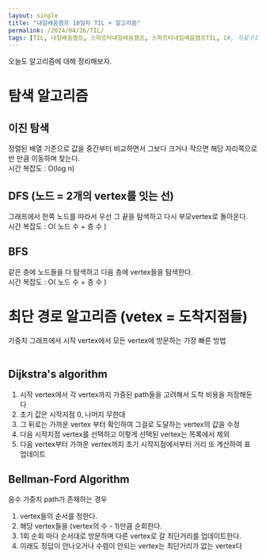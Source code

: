 ```yaml
---
layout: single
title: "내일배움캠프 10일차 TIL + 알고리즘"
permalink: /2024/04/26/TIL/
tags: [TIL, 내일배움캠프, 스파르타내일배움캠프, 스파르타내일배움캠프TIL, C#, 자료구조, 알고리즘]
---
```


오늘도 알고리즘에 대해 정리해보자.<br>
# 탐색 알고리즘
## 이진 탐색
정렬된 배열 기준으로 값을 중간부터 비교하면서 그보다 크거나 작으면 해당 자리쪽으로 반 만큼 이동하며 찾는다.<br>
시간 복잡도 : O(log n)

## DFS (노드 = 2개의 vertex를 잇는 선)
그래프에서 한쪽 노드를 따라서 우선 그 끝을 탐색하고 다시 부모vertex로 돌아온다.<br>
시간 복잡도 : O( 노드 수 + 층 수 )

## BFS
같은 층에 노드들을 다 탐색하고 다음 층에 vertex들을 탐색한다.<br>
시간 복잡도 : O( 노드 수 + 층 수 )

# 최단 경로 알고리즘 (vetex = 도착지점들)
가중치 그래프에서 시작 vertex에서 모든 vertex에 방문하는 가장 빠른 방법<br><br>

## Dijkstra's algorithm
1. 시작 vertex에서 각 vertex까지 가중된 path들을 고려해서 도착 비용을 저장해둔다
2. 초기 값은 시작지점 0, 나머지 무한대
3. 그 뒤로는 가까운 vertex 부터 확인하여 그걸로 도달하는 vertex의 값을 수정
4. 다음 시작지점 vertex를 선택하고 이렇게 선택된 vertex는 목록에서 제외
5. 다음 vertex부터 가까운 vertex까지 초기 시작지점에서부터 거리 또 계산하여 표 업데이트

## Bellman-Ford Algorithm
음수 가중치 path가 존재하는 경우
1. vertex들의 순서를 정한다.
2. 해당 vertex들을 (vertex의 수 - 1)만큼 순회한다.
3. 1회 순회 마다 순서대로 방문하며 다른 vertex로 갈 최단거리를 업데이트한다.
4. 이래도 정답이 안나오거나 수렴이 안되는 vertex는 최단거리가 없는 vertex다

## 
